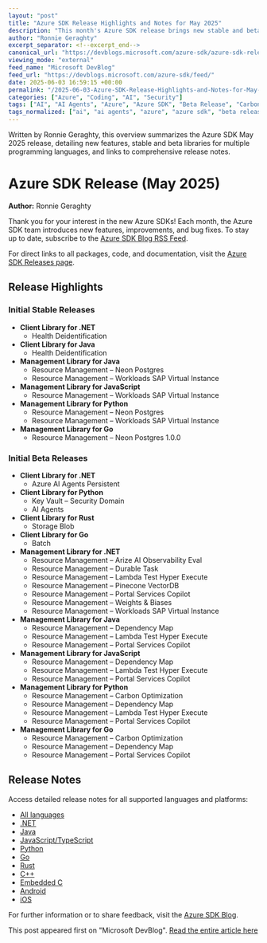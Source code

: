 ```yaml
---
layout: "post"
title: "Azure SDK Release Highlights and Notes for May 2025"
description: "This month's Azure SDK release brings new stable and beta libraries across .NET, Java, Python, JavaScript, Go, and Rust. Key additions include health deidentification, AI agent support, SAP workload management, and improved resource management. The post includes detailed release notes and download links."
author: "Ronnie Geraghty"
excerpt_separator: <!--excerpt_end-->
canonical_url: "https://devblogs.microsoft.com/azure-sdk/azure-sdk-release-may-2025/"
viewing_mode: "external"
feed_name: "Microsoft DevBlog"
feed_url: "https://devblogs.microsoft.com/azure-sdk/feed/"
date: 2025-06-03 16:59:15 +00:00
permalink: "/2025-06-03-Azure-SDK-Release-Highlights-and-Notes-for-May-2025.html"
categories: ["Azure", "Coding", "AI", "Security"]
tags: ["AI", "AI Agents", "Azure", "Azure SDK", "Beta Release", "Carbon Optimization", "Client Libraries", "Coding", "Dependency Map", "Health Deidentification", "Key Vault", "Management Libraries", "Neon Postgres", "News", "Release Notes", "Resource Management", "SAP Virtual Instance", "SDK", "Security", "Stable Release", "Storage Blob"]
tags_normalized: ["ai", "ai agents", "azure", "azure sdk", "beta release", "carbon optimization", "client libraries", "coding", "dependency map", "health deidentification", "key vault", "management libraries", "neon postgres", "news", "release notes", "resource management", "sap virtual instance", "sdk", "security", "stable release", "storage blob"]
---
```


Written by Ronnie Geraghty, this overview summarizes the Azure SDK May 2025 release, detailing new features, stable and beta libraries for multiple programming languages, and links to comprehensive release notes.<!--excerpt_end-->

# Azure SDK Release (May 2025)

**Author:** Ronnie Geraghty

Thank you for your interest in the new Azure SDKs! Each month, the Azure SDK team introduces new features, improvements, and bug fixes. To stay up to date, subscribe to the [Azure SDK Blog RSS Feed](https://devblogs.microsoft.com/azure-sdk/feed/).

For direct links to all packages, code, and documentation, visit the [Azure SDK Releases page](https://aka.ms/azsdk/releases).

## Release Highlights

### Initial Stable Releases

- **Client Library for .NET**
  - Health Deidentification
- **Client Library for Java**
  - Health Deidentification
- **Management Library for Java**
  - Resource Management – Neon Postgres
  - Resource Management – Workloads SAP Virtual Instance
- **Management Library for JavaScript**
  - Resource Management – Workloads SAP Virtual Instance
- **Management Library for Python**
  - Resource Management – Neon Postgres
  - Resource Management – Workloads SAP Virtual Instance
- **Management Library for Go**
  - Resource Management – Neon Postgres 1.0.0

### Initial Beta Releases

- **Client Library for .NET**
  - Azure AI Agents Persistent
- **Client Library for Python**
  - Key Vault – Security Domain
  - AI Agents
- **Client Library for Rust**
  - Storage Blob
- **Client Library for Go**
  - Batch
- **Management Library for .NET**
  - Resource Management – Arize AI Observability Eval
  - Resource Management – Durable Task
  - Resource Management – Lambda Test Hyper Execute
  - Resource Management – Pinecone VectorDB
  - Resource Management – Portal Services Copilot
  - Resource Management – Weights & Biases
  - Resource Management – Workloads SAP Virtual Instance
- **Management Library for Java**
  - Resource Management – Dependency Map
  - Resource Management – Lambda Test Hyper Execute
  - Resource Management – Portal Services Copilot
- **Management Library for JavaScript**
  - Resource Management – Dependency Map
  - Resource Management – Lambda Test Hyper Execute
  - Resource Management – Portal Services Copilot
- **Management Library for Python**
  - Resource Management – Carbon Optimization
  - Resource Management – Dependency Map
  - Resource Management – Lambda Test Hyper Execute
  - Resource Management – Portal Services Copilot
- **Management Library for Go**
  - Resource Management – Carbon Optimization
  - Resource Management – Dependency Map
  - Resource Management – Portal Services Copilot

## Release Notes

Access detailed release notes for all supported languages and platforms:

- [All languages](https://azure.github.io/azure-sdk/releases/2025-05/index.html)
- [.NET](https://azure.github.io/azure-sdk/releases/2025-05/dotnet.html)
- [Java](https://azure.github.io/azure-sdk/releases/2025-05/java.html)
- [JavaScript/TypeScript](https://azure.github.io/azure-sdk/releases/2025-05/js.html)
- [Python](https://azure.github.io/azure-sdk/releases/2025-05/python.html)
- [Go](https://azure.github.io/azure-sdk/releases/2025-05/go.html)
- [Rust](https://azure.github.io/azure-sdk/releases/2025-05/rust.html)
- [C++](https://azure.github.io/azure-sdk/releases/2025-05/cpp.html)
- [Embedded C](https://azure.github.io/azure-sdk/releases/2025-05/c.html)
- [Android](https://azure.github.io/azure-sdk/releases/2025-05/android.html)
- [iOS](https://azure.github.io/azure-sdk/releases/2025-05/ios.html)

For further information or to share feedback, visit the [Azure SDK Blog](https://devblogs.microsoft.com/azure-sdk).

This post appeared first on "Microsoft DevBlog". [Read the entire article here](https://devblogs.microsoft.com/azure-sdk/azure-sdk-release-may-2025/)

